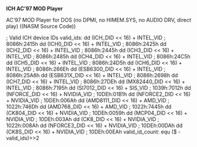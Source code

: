 **ICH AC'97 MOD Player**

AC'97 MOD Player for DOS (no DPMI, no HIMEM.SYS, no AUDIO DRV, direct play)
((NASM Source Code))

; Valid ICH device IDs
valid_ids:
dd	(ICH_DID << 16) + INTEL_VID  	 ; 8086h:2415h
dd	(ICH0_DID << 16) + INTEL_VID 	 ; 8086h:2425h
dd	(ICH2_DID << 16) + INTEL_VID 	 ; 8086h:2445h
dd	(ICH3_DID << 16) + INTEL_VID 	 ; 8086h:2485h
dd	(ICH4_DID << 16) + INTEL_VID 	 ; 8086h:24C5h
dd	(ICH5_DID << 16) + INTEL_VID 	 ; 8086h:24D5h
dd	(ICH6_DID << 16) + INTEL_VID 	 ; 8086h:266Eh
dd	(ESB6300_DID << 16) + INTEL_VID  ; 8086h:25A6h
dd	(ESB631X_DID << 16) + INTEL_VID  ; 8086h:2698h
dd	(ICH7_DID << 16) + INTEL_VID 	 ; 8086h:27DEh
dd	(MX82440_DID << 16) + INTEL_VID  ; 8086h:7195h
dd	(SI7012_DID << 16)  + SIS_VID	 ; 1039h:7012h
dd 	(NFORCE_DID << 16)  + NVIDIA_VID ; 10DEh:01B1h
dd 	(NFORCE2_DID << 16) + NVIDIA_VID ; 10DEh:006Ah
dd 	(AMD8111_DID << 16) + AMD_VID 	 ; 1022h:746Dh
dd 	(AMD768_DID << 16)  + AMD_VID 	 ; 1022h:7445h
dd 	(CK804_DID << 16) + NVIDIA_VID	 ; 10DEh:0059h
dd 	(MCP04_DID << 16) + NVIDIA_VID	 ; 10DEh:003Ah
dd 	(CK8_DID << 16) + NVIDIA_VID	 ; 1022h:008Ah
dd 	(NFORCE3_DID << 16) + NVIDIA_VID ; 10DEh:00DAh
dd 	(CK8S_DID << 16) + NVIDIA_VID	 ; 10DEh:00EAh
valid_id_count:	equ ($ - valid_ids)>>2
